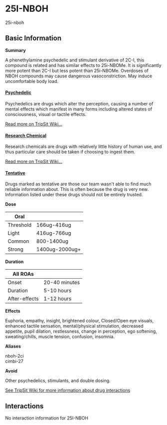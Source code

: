 # 25I-NBOH

25i-nboh

## Basic Information

**Summary**

A phenethylamine psychedelic and stimulant derivative of 2C-I, this compound is related and has similar effects to 25i-NBOMe. It is significantly more potent than 2C-I but less potent than 25i-NBOMe. Overdoses of NBOH compounds may cause dangerous vasoconstriction. May induce uncomfortable body load.

#### [Psychedelic](/category/psychedelic)

Psychedelics are drugs which alter the perception, causing a number of mental effects which manifest in many forms including altered states of consciousness, visual or tactile effects.

[Read more on TripSit Wiki...](#{category.wiki})

#### [Research Chemical](/category/research-chemical)

Research chemicals are drugs with relatively little history of human use, and thus particular care should be taken if choosing to ingest them.

[Read more on TripSit Wiki...](#{category.wiki})

#### [Tentative](/category/tentative)

Drugs marked as tentative are those our team wasn't able to find much reliable information about. This is often because the drug is very new. Information listed under these drugs should not be entirely trusted.

**Dose**

| Oral      |                |
| --------- | -------------- |
| Threshold | 166ug-416ug    |
| Light     | 416ug-766ug    |
| Common    | 800-1400ug     |
| Strong    | 1400ug-2000ug+ |

**Duration**

| All ROAs      |               |
| ------------- | ------------- |
| Onset         | 20-40 minutes |
| Duration      | 5-10 hours    |
| After-effects | 1-12 hours    |

**Effects**

Euphoria, empathy, insight, brightened colour, Closed/Open eye visuals, enhanced tactile sensation, mental/physical stimulation, decreased appetite, pupil dilation, restlessness, change in perception, ego softening, sweating/chills, muscle tension, confusion, insomnia.

**Aliases**

nboh-2ci  
cimbi-27  

**Avoid**

Other psychedelics, stimulants, and double dosing.

[See TripSit Wiki for more information about drug interactions](http://combo.tripsit.me/)

## Interactions

No interaction information for 25I-NBOH
